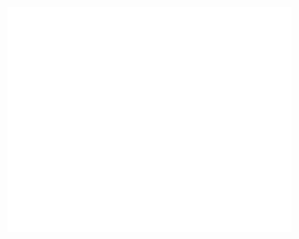 <div align="center">
	<br>
	<a href="https://raw.githubusercontent.com/sindresorhus/css-in-readme-like-wat/master/readme.md" onclick="javascript:alert(1)">
		<img src="header.svg" width="800" height="400">
	</a>
	<br>
</div>
